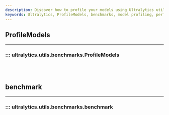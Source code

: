 ```yaml
---
description: Discover how to profile your models using Ultralytics utilities. Enhance performance, optimize your benchmarks, and learn best practices.
keywords: Ultralytics, ProfileModels, benchmarks, model profiling, performance optimization
---
```


## ProfileModels
---
### ::: ultralytics.utils.benchmarks.ProfileModels
<br><br>

## benchmark
---
### ::: ultralytics.utils.benchmarks.benchmark
<br><br>